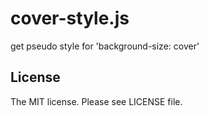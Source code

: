 # cover-style.js

get pseudo style for 'background-size: cover'

## License

The MIT license. Please see LICENSE file.
